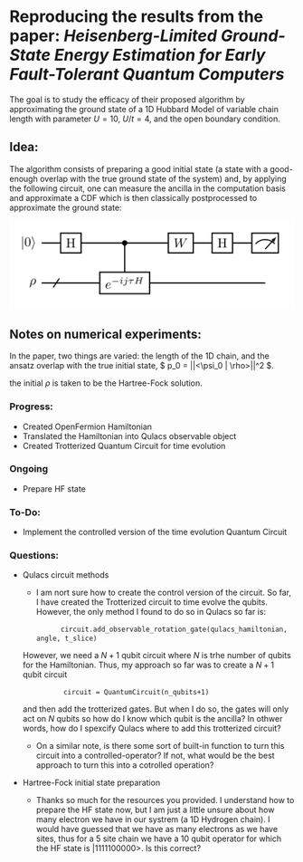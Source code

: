 # Reproducing the results from the paper: *Heisenberg-Limited Ground-State Energy Estimation for Early Fault-Tolerant Quantum Computers*

The goal is to study the efficacy of their proposed algorithm by approximating the ground state of a 1D Hubbard Model of variable chain length with parameter $U = 10$, $U/t = 4$, and the open boundary condition.

## Idea:

The algorithm consists of preparing a good initial state (a state with a good-enough overlap with the true ground state of the system) and, by applying the following circuit, one can measure the ancilla in the computation basis and approximate a CDF which is then classically postprocessed to approximate the ground state:

![circuit](circuit.png)


## Notes on numerical experiments:

In the paper, two things are varied: the length of the 1D chain, and the ansatz overlap with the true initial state, $ p_0 = ||<\psi_0 | \rho>||^2 $.

the initial $\rho$ is taken to be the Hartree-Fock solution.

### Progress:

- Created OpenFermion Hamiltonian
- Translated the Hamiltonian into Qulacs observable object
- Created Trotterized Quantum Circuit for time evolution

### Ongoing

- Prepare HF state


### To-Do:

- Implement the controlled version of the time evolution Quantum Circuit


### Questions:



- Qulacs circuit methods
    - I am nort sure how to create the control version of the circuit. So far, I have created the Trotterized circuit to time evolve the qubits. However, the only method I found to do so in Qulacs so far is:

                circuit.add_observable_rotation_gate(qulacs_hamiltonian, angle, t_slice)

    However, we need a $N + 1$ qubit circuit where $N$ is trhe number of qubits for the Hamiltonian. Thus, my approach so far was to create a $N + 1$ qubit circuit 

                circuit = QuantumCircuit(n_qubits+1)

    and then add the trotterized gates. But when I do so, the gates will only act on $N$ qubits so how do I know which qubit is the ancilla? In othwer words, how do I spexcify Qulacs where to add this trotterized circuit?

    - On a similar note, is there some sort of built-in function to turn this circuit into a controlled-operator? If not, what would be the best approach to turn this into a cotrolled operation?

- Hartree-Fock initial state preparation
    - Thanks so much for the resources you provided. I understand how to prepare the HF state now, but I am just a little unsure about how many electron we have in our systrem (a 1D Hydrogen chain). I would have guessed that we have as many electrons as we have sites, thus for a 5 site chain we have a 10 qubit operator for which the HF state is $|1111100000>$. Is this correct?